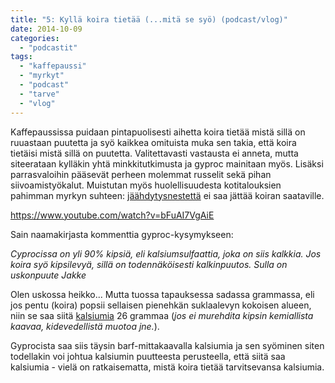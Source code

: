 ```yaml
---
title: "5: Kyllä koira tietää (...mitä se syö) (podcast/vlog)"
date: 2014-10-09
categories: 
  - "podcastit"
tags: 
  - "kaffepaussi"
  - "myrkyt"
  - "podcast"
  - "tarve"
  - "vlog"
---
```


Kaffepaussissa puidaan pintapuolisesti aihetta koira tietää mistä sillä on ruuastaan puutetta ja syö kaikkea omituista muka sen takia, että koira tietäisi mistä sillä on puutetta. Valitettavasti vastausta ei anneta, mutta siteerataan kylläkin yhtä minkkitutkimusta ja gyproc mainitaan myös. Lisäksi parrasvaloihin pääsevät perheen molemmat russelit sekä pihan siivoamistyökalut. Muistutan myös huolellisuudesta kotitalouksien pahimman myrkyn suhteen: [jäähdytysnestettä](https://www.katiska.eu/tieto/myrkyt-ja-riskit/jaahdytysneste-tappaa/ "Jäähdytysneste tappaa") ei saa jättää koiran saataville.

<!--more-->

https://www.youtube.com/watch?v=bFuAI7VgAiE

Sain naamakirjasta kommenttia gyproc-kysymykseen:

_Cyprocissa on yli 90% kipsiä, eli kalsiumsulfaattia, joka on siis kalkkia. Jos koira syö kipsilevyä, sillä on todennäköisesti kalkinpuutos. Sulla on uskonpuute Jakke_

Olen uskossa heikko... Mutta tuossa tapauksessa sadassa grammassa, eli jos pentu (koira) popsii sellaisen pienehkän suklaalevyn kokoisen alueen, niin se saa siitä [kalsiumia](https://www.katiska.eu/tieto/koirat/kalsium/kalsium/ "Kalsium") 26 grammaa (_jos ei murehdita kipsin kemiallista kaavaa, kidevedellistä muotoa jne._).

Gyprocista saa siis täysin barf-mittakaavalla kalsiumia ja sen syöminen siten todellakin voi johtua kalsiumin puutteesta perusteella, että siitä saa kalsiumia - vielä on ratkaisematta, mistä koira tietää tarvitsevansa kalsiumia.
